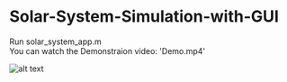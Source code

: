 # Solar-System-Simulation-with-GUI
Run solar_system_app.m <br />
You can watch the Demonstraion video: 'Demo.mp4'

![alt text](https://drive.google.com/file/d/1kXN6qVNtWJoYVsjMNI86-QKv6e56M12n/view?usp=sharing)
